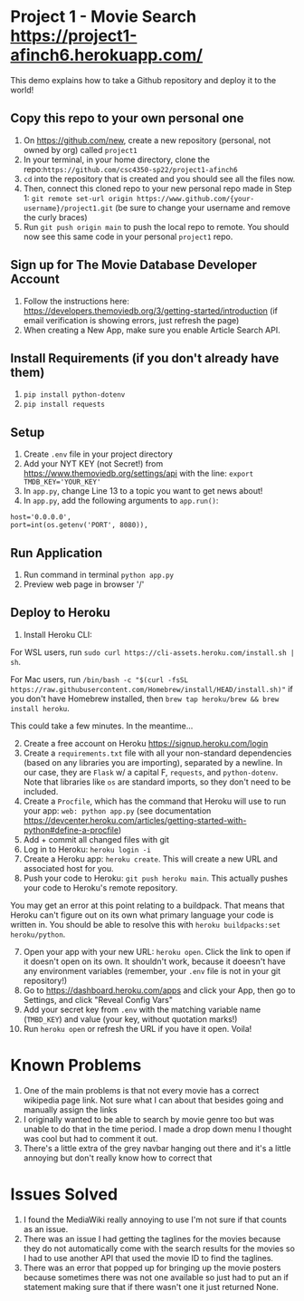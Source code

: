 # Project 1 - Movie Search https://project1-afinch6.herokuapp.com/

This demo explains how to take a Github repository and deploy it to the world!

## Copy this repo to your own personal one
1. On https://github.com/new, create a new repository (personal, not owned by org) called `project1`
2. In your terminal, in your home directory, clone the repo:`https://github.com/csc4350-sp22/project1-afinch6`
3. `cd` into the repository that is created and you should see all the files now.
4. Then, connect this cloned repo to your new personal repo made in Step 1: `git remote set-url origin https://www.github.com/{your-username}/project1.git` (be sure to change your username and remove the curly braces)
5. Run `git push origin main` to push the local repo to remote. You should now see this same code in your personal `project1` repo.

## Sign up for The Movie Database Developer Account
1. Follow the instructions here: https://developers.themoviedb.org/3/getting-started/introduction (if email verification is showing errors, just refresh the page)
2. When creating a New App, make sure you enable Article Search API.

## Install Requirements (if you don't already have them)
1. `pip install python-dotenv`
2. `pip install requests`

## Setup
1. Create `.env` file in your project directory
2. Add your NYT KEY (not Secret!) from https://www.themoviedb.org/settings/api with the line: `export TMDB_KEY='YOUR_KEY'`
3. In `app.py`, change Line 13 to a topic you want to get news about!
4. In `app.py`, add the following arguments to `app.run()`:
```
host='0.0.0.0',
port=int(os.getenv('PORT', 8080)),
```

## Run Application
1. Run command in terminal `python app.py`
2. Preview web page in browser '/'

## Deploy to Heroku
1. Install Heroku CLI: 

For WSL users, run `sudo curl https://cli-assets.heroku.com/install.sh | sh`. 

For Mac users, run `/bin/bash -c "$(curl -fsSL https://raw.githubusercontent.com/Homebrew/install/HEAD/install.sh)"` if you don't have Homebrew installed, then `brew tap heroku/brew && brew install heroku`. 

This could take a few minutes. In the meantime...

2. Create a free account on Heroku https://signup.heroku.com/login
3. Create a `requirements.txt` file with all your non-standard dependencies (based on any libraries you are importing), separated by a newline. In our case, they are `Flask` w/ a capital F, `requests`, and `python-dotenv`. Note that libraries like `os` are standard imports, so they don't need to be included.
4. Create a `Procfile`, which has the command that Heroku will use to run your app: `web: python app.py` (see documentation https://devcenter.heroku.com/articles/getting-started-with-python#define-a-procfile)
5. Add + commit all changed files with git
6. Log in to Heroku: `heroku login -i`
5. Create a Heroku app: `heroku create`. This will create a new URL and associated host for you.
6. Push your code to Heroku: `git push heroku main`. This actually pushes your code to Heroku's remote repository.

You may get an error at this point relating to a buildpack. That means that Heroku can't figure out on its own what primary language your code is written in. You should be able to resolve this with `heroku buildpacks:set heroku/python`.

7. Open your app with your new URL: `heroku open`. Click the link to open if it doesn't open on its own. It shouldn't work, because it doeesn't have any environment variables (remember, your `.env` file is not in your git repository!)
8. Go to https://dashboard.heroku.com/apps and click your App, then go to Settings, and click "Reveal Config Vars"
10. Add your secret key from `.env` with the matching variable name (`TMBD_KEY`) and value (your key, without quotation marks!)
11. Run `heroku open` or refresh the URL if you have it open. Voila!

# Known Problems
1. One of the main problems is that not every movie has a correct wikipedia page link. Not sure what I can about that besides going and manually assign the links 
2. I originally wanted to be able to search by movie genre too but was unable to do that in the time period. I made a drop down menu I thought was cool but had to comment it out.
3. There's a little extra of the grey navbar hanging out there and it's a little annoying but don't really know how to correct that

# Issues Solved
1. I found the MediaWiki really annoying to use I'm not sure if that counts as an issue. 
2. There was an issue I had getting the taglines for the movies because they do not automatically come with the search results for the movies so I had to use another API that used the movie ID to find the taglines.
3. There was an error that popped up for bringing up the movie posters because sometimes there was not one available so just had to put an if statement making sure that if there wasn't one it just returned None.

